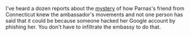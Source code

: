 I've heard a dozen reports about the <a href="https://www.politico.com/news/2020/01/15/robert-hyde-lev-parnas-099511">mystery</a> of how Parnas's friend from Connecticut knew the ambassador's movements and not one person has said that it could be because someone hacked her Google account by phishing her. You don't have to infiltrate the embassy to do that.
